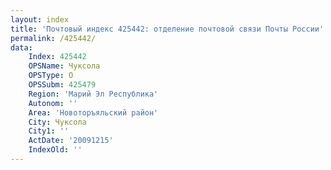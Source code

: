 ```yaml
---
layout: index
title: 'Почтовый индекс 425442: отделение почтовой связи Почты России'
permalink: /425442/
data:
    Index: 425442
    OPSName: Чуксола
    OPSType: О
    OPSSubm: 425479
    Region: 'Марий Эл Республика'
    Autonom: ''
    Area: 'Новоторъяльский район'
    City: Чуксола
    City1: ''
    ActDate: '20091215'
    IndexOld: ''
---
```

